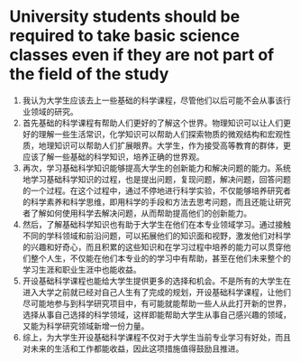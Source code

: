 # University students should be required to take basic science classes even if they are not part of the field of the study

1. 我认为大学生应该去上一些基础的科学课程，尽管他们以后可能不会从事该行业领域的研究。
2. 首先基础的科学课程有帮助人们更好的了解这个世界。物理知识可以让人们更好的理解一些生活常识，化学知识可以帮助人们探索物质的微观结构和宏观性质，地理知识可以帮助人们扩展眼界。大学生，作为接受高等教育的群体，更应该了解一些基础的科学知识，培养正确的世界观。
3. 再次，学习基础科学知识能够提高大学生的创新能力和解决问题的能力。系统地学习基础科学知识的过程，也是提出问题，复现问题，解决问题，回答问题的一个过程。在这个过程中，通过不停地进行科学实验，不仅能够培养研究者的科学素养和科学思维，即用科学的手段和方法去思考问题，而且还能让研究者了解如何使用科学去解决问题，从而帮助提高他们的创新能力。
4. 然后，了解基础科学知识也有助于大学生在他们在本专业领域学习。通过接触不同的学科领域和前沿问题，可以拓展他们的知识面和视野，激发他们对科学的兴趣和好奇心，而且积累的这些知识和在学习过程中培养的能力可以贯穿他们整个人生，不仅能在他们本专业的的学习中有帮助，甚至在他们未来整个的学习生涯和职业生涯中也能收益。
5. 开设基础科学课程也能给大学生提供更多的选择和机会。不是所有的大学生在进入大学之前就已经对自己人生有了完成的规划，开设基础科学课程，让他们尽可能地参与到科学研究项目中，有可能就能帮助一些人从此打开新的世界，选择从事自己选择的科学领域，这样即能帮助大学生从事自己感兴趣的领域，又能为科学研究领域新增一份力量。
6. 综上，为大学生开设基础科学课程不仅对于大学生当前专业学习有好处，而且对未来的生活和工作都能收益，因此这项措施值得鼓励且推进。